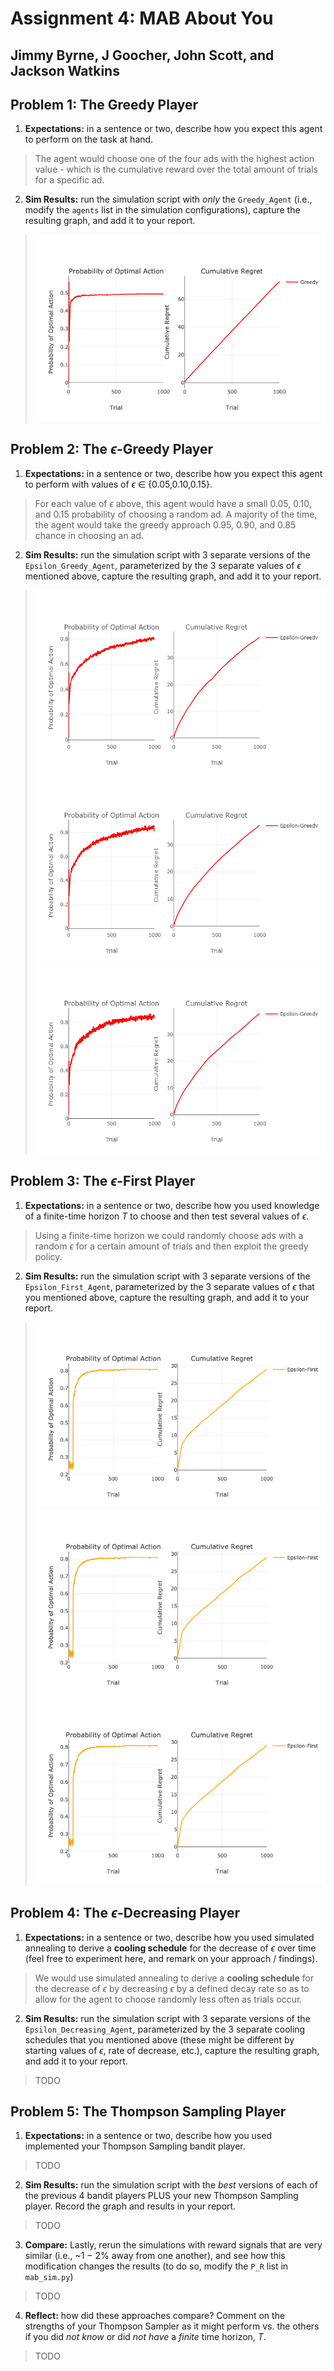 # Assignment 4: MAB About You

## Jimmy Byrne, J Goocher, John Scott, and Jackson Watkins

## Problem 1: The Greedy Player

1. **Expectations:** in a sentence or two, describe how you expect this agent to perform on the task at hand.

> The agent would choose one of the four ads with the highest action value - which is the cumulative reward over the total amount of trials for a specific ad.

2. **Sim Results:** run the simulation script with *only* the `Greedy_Agent` (i.e., modify the `agents` list in the simulation configurations), capture the resulting graph, and add it to your report.

> ![greedy_agent.png](greedy_agent.png)

## Problem 2: The *ϵ*-Greedy Player

1. **Expectations:** in a sentence or two, describe how you expect this agent to perform with values of *ϵ* ∈ {0.05,0.10,0.15}.

> For each value of *ϵ* above, this agent would have a small 0.05, 0.10, and 0.15 probability of choosing a random ad. A majority of the time, the agent would take the greedy approach 0.95, 0.90, and 0.85 chance in choosing an ad.

2. **Sim Results:** run the simulation script with 3 separate versions of the `Epsilon_Greedy_Agent`, parameterized by the 3 separate values of *ϵ* mentioned above, capture the resulting graph, and add it to your report.

> ![epsilon_greedy_agent_05.png](epsilon_greedy_agent_05.png)
![epsilon_greedy_agent_10.png](epsilon_greedy_agent_10.png)
![epsilon_greedy_agent_15.png](epsilon_greedy_agent_15.png)

## Problem 3: The *ϵ*-First Player

1. **Expectations:** in a sentence or two, describe how you used knowledge of a finite-time horizon *T* to choose and then test several values of *ϵ*.

> Using a finite-time horizon we could randomly choose ads with a random *ϵ* for a certain amount of trials and then exploit the greedy policy.

2. **Sim Results:** run the simulation script with 3 separate versions of the `Epsilon_First_Agent`, parameterized by the 3 separate values of *ϵ* that you mentioned above, capture the resulting graph, and add it to your report.

> ![epsilon_first_agent_05.png](epsilon_first_agent_05.png)
![epsilon_first_agent_05.png](epsilon_first_agent_05.png)
![epsilon_first_agent_05.png](epsilon_first_agent_05.png)

## Problem 4: The *ϵ*-Decreasing Player

1. **Expectations:** in a sentence or two, describe how you used simulated annealing to derive a **cooling schedule** for the decrease of *ϵ* over time (feel free to experiment here, and remark on your approach / findings).

> We would use simulated annealing to derive a **cooling schedule** for the decrease of *ϵ* by decreasing *ϵ* by a defined decay rate so as to allow for the agent to choose randomly less often as trials occur.

2. **Sim Results:** run the simulation script with 3 separate versions of the `Epsilon_Decreasing_Agent`, parameterized by the 3 separate cooling schedules that you mentioned above (these might be different by starting values of *ϵ*, rate of decrease, etc.), capture the resulting graph, and add it to your report.

> TODO

## Problem 5: The Thompson Sampling Player

1. **Expectations:** in a sentence or two, describe how you used implemented your Thompson Sampling bandit player.

> TODO

2. **Sim Results:** run the simulation script with the *best* versions of each of the previous 4 bandit players PLUS your new Thompson Sampling player. Record the graph and results in your report.

> TODO

3. **Compare:** Lastly, rerun the simulations with reward signals that are very similar (i.e., ~1 − 2% away from one another), and see how this modification changes the results (to do so, modify the `P_R` list in `mab_sim.py`)

> TODO

4. **Reflect:** how did these approaches compare? Comment on the strengths of your Thompson Sampler as it might perform vs. the others if you did *not know* or did *not have* a *finite* time horizon, *T*.

> TODO
